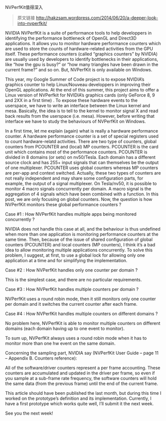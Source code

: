 NVPerfKit值得深入

> 原文链接 http://hakzsam.wordpress.com/2014/06/20/a-deeper-look-into-nvperfkit/

NVIDIA NVPerfKit is a suite of performance tools to help developpers in identifying the performance bottleneck of OpenGL and Direct3D applications. It allows you to monitor hardware performance counters which are used to store the counts of hardware-related activities from the GPU itself. These performance counters (called “graphics counters” by NVIDIA) are usually used by developers to identify bottlenecks in their applications, like “how the gpu is busy?” or “how many triangles have been drawn in the current frame?” and so on. But, NVPerfKit is only available on Windows.

This year, my Google Summer of Code project is to expose NVIDIA’s graphics counter to help Linux/Nouveau developpers in improving their OpenGL applications. At the end of this summer, this project aims to offer a Linux version of NVPerfkit for NVIDIA’s graphics cards (only GeForce 8, 9 and 2XX in a first time) .  To expose these hardware events to the userspace, we have to write an interface between the Linux kernel and mesa. Basically, the idea is to tell to the kernel to monitor signal X and read back results from the userspace (i.e. mesa). However, before writing that interface we have to study the behaviours of NVPerfKit on Windows.

In a first time, let me explain (again) what is really a hardware performance counter. A hardware performance counter is a set of special registers used to count hardware-relatd activities. There are two type of counters, global counters from PCOUNTER and (local) MP counters. PCOUNTER is the card unit which contains most of the performance counters. PCOUNTER is divided in 8 domains (or sets) on nv50/Tesla. Each domain has a different source clock and has 255+ input signals that can themselves be the output of one multiplexer. PCOUNTER uses global counters whereas MP counters are per-app and context switched. Actually, these two types of counters are not really independent and may share some configuration parts, for example, the output of a signal multiplexer. On Tesla/nv50, it is possible to monitor 4 macro signals concurrently per domain. A macro signal is the aggregation of 4 signals which have been combined with a function. In this post, we are only focusing on global counters. Now, the question is how NVPerfKit monitors these global performance counters ?

Case #1 : How NVPerfKit handles multiple apps being monitored concurrently ?

NVIDIA does not handle this case at all, and the behaviour is thus undefined when more than one application is monitoring performance counters at the same time. Then, because of the issue of shared configuration of global counters (PCOUNTER) and local counters (MP counters), I think it’s a bad idea to allow monitoring multiple applications concurrently. To solve this problem, I suggest, at first, to use a global lock for allowing only one application at a time and for simplifying the implementation.

Case #2 : How NVPerfKit handles only one counter per domain ?

This is the simplest case, and there are no particular requirements.

Case #3 : How NVPerfKit handles multiple counters per domain ?

NVPerfKit uses a round robin mode, then it still monitors only one counter per domain and it switches the current counter after each frame.

Case #4 : How NVPerfKit handles multiple counters on different domains ?

No problem here, NVPerfKit is able to monitor multiple counters on different domains (each domain having up to one event to monitor).

To sum up, NVPerfKit always uses a round robin mode when it has to monitor more than one hw event on the same domain.

Concerning the sampling part, NVIDIA say (NVPerfKit User Guide – page 11 – Appendix B. Counters reference):

All of the software/driver counters represent a per frame accounting. These counters are accumulated and updated in the driver per frame, so even if you sample at a sub-frame rate frequency, the software counters will hold the same data (from the previous frame) until the end of the current frame.

This article should have been published the last month, but during this time I worked on the prototype’s definition and its implementation. Currently, I have a first prototype which works quite well, I’ll submit it the next week.

See you the next week!
